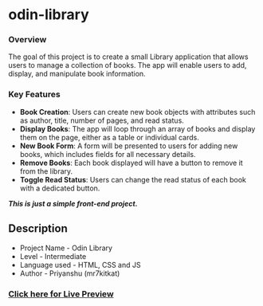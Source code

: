 # odin-library

### Overview

The goal of this project is to create a small Library application that allows users to manage a collection of books. The app will enable users to add, display, and manipulate book information.

### Key Features

- **Book Creation**: Users can create new book objects with attributes such as author, title, number of pages, and read status.
- **Display Books**: The app will loop through an array of books and display them on the page, either as a table or individual cards.
- **New Book Form**: A form will be presented to users for adding new books, which includes fields for all necessary details.
- **Remove Books**: Each book displayed will have a button to remove it from the library.
- **Toggle Read Status**: Users can change the read status of each book with a dedicated button.

**_This is just a simple front-end project._**

## Description

- Project Name - Odin Library
- Level - Intermediate
- Language used - HTML, CSS and JS
- Author - Priyanshu (mr7kitkat)

### [Click here for Live Preview](https://mr7kitkat.github.io/landing_page/)

